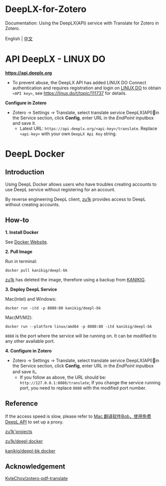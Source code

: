# DeepLX-for-Zotero
Documentation: Using the DeepLX(API) service with Translate for Zotero in Zotero.

English | [中文](README_zh.md)

# API DeepLX - LINUX DO

**https://api.deeplx.org**

- To prevent abuse, the DeepLX API has added LINUX DO Connect authentication and requires registration and login on [LINUX DO](https://linux.do/) to obtain `<API key>`, see https://linux.do/t/topic/111737 for details.

**Configure in Zotero**

- Zotero -> Settings -> Translate, select translate service DeepLX(API)📍in the Service section, click **Config**, enter URL in the *EndPoint* inputbox and save it.
  - Latest URL: `https://api.deeplx.org/<api-key>/translate`. Replace `<api-key>` with your own `DeepLX Api Key` string.
# DeepL Docker

## Introduction

Using DeepL Docker allows users who have troubles creating accounts to use DeepL service without registering for an account.

By reverse engineering DeepL client, [zu1k](https://github.com/zu1k) provides access to DeepL without creating accounts.

## How-to

**1. Install Docker**

See [Docker Website](https://www.docker.com/).

**2. Pull Image**

Run in terminal:

```Shell
docker pull kanikig/deepl-bk
```

[zu1k](https://github.com/zu1k) has deleted the image, therefore using a backup from [KANIKIG](https://github.com/KANIKIG).

**3. Deploy DeepL Service**

Mac(Intel) and Windows:

```Shell
docker run -itd -p 8080:80 kanikig/deepl-bk 
```

Mac(M1/M2):

```Shell
docker run --platform linux/amd64 -p 8080:80 -itd kanikig/deepl-bk
```

`8080` is the port where the service will be running on. It can be modified to any other available port.

**4. Configure in Zotero**

- Zotero -> Settings -> Translate, select translate service DeepLX(API)📍in the Service section, click **Config**, enter URL in the *EndPoint* inputbox and save it。
  - If you follow as above, the URL should be: `http://127.0.0.1:8080/translate`; If you change the service running port, you need to replace `8080` with the modified port number.

## Reference

If the access speed is slow, please refer to [Mac 翻译软件Bob，使用免费DeepL API](https://zhuanlan.zhihu.com/p/484946276) to set up a proxy.

[zu1k'projects](https://zu1k.com/projects/#deepl-free-api)

[zu1k/deepl docker](https://hub.docker.com/r/zu1k/deepl)

[kanikig/deepl-bk docker](https://hub.docker.com/r/kanikig/deepl-bk)

## Acknowledgement

[KyleChoy/zotero-pdf-translate](https://github.com/KyleChoy/zotero-pdf-translate)